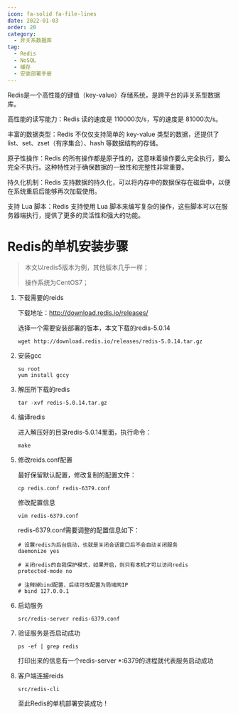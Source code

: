 ```yaml
---
icon: fa-solid fa-file-lines
date: 2022-01-03
order: 20
category:
  - 非关系数据库
tag:
  - Redis
  - NoSQL
  - 缓存
  - 安装部署手册
---
```


Redis是一个高性能的键值（key-value）存储系统，是跨平台的非关系型数据库。

高性能的读写能力：Redis 读的速度是 110000次/s，写的速度是 81000次/s。

丰富的数据类型：Redis 不仅仅支持简单的 key-value 类型的数据，还提供了 list、set、zset（有序集合）、hash 等数据结构的存储。

原子性操作：Redis 的所有操作都是原子性的，这意味着操作要么完全执行，要么完全不执行。这种特性对于确保数据的一致性和完整性非常重要。

持久化机制：Redis 支持数据的持久化，可以将内存中的数据保存在磁盘中，以便在系统重启后能够再次加载使用。

支持 Lua 脚本：Redis 支持使用 Lua 脚本来编写复杂的操作，这些脚本可以在服务器端执行，提供了更多的灵活性和强大的功能。

<!-- more -->

# Redis的单机安装步骤

> 本文以redis5版本为例，其他版本几乎一样；
>
> 操作系统为CentOS7；

1. 下载需要的reids

   下载地址：http://download.redis.io/releases/

   选择一个需要安装部署的版本，本文下载的redis-5.0.14

   ```
   wget http://download.redis.io/releases/redis-5.0.14.tar.gz
   ```

2. 安装gcc

   ```
   su root
   yum install gccy
   ```

3. 解压所下载的redis

   ```
   tar -xvf redis-5.0.14.tar.gz
   ```

4. 编译redis

   进入解压好的目录redis-5.0.14里面，执行命令：

   ```
   make
   ```

5. 修改reids.conf配置

   最好保留默认配置，修改复制的配置文件：

   ```
   cp redis.conf redis-6379.conf
   ```

   修改配置信息

   ```
   vim redis-6379.conf
   ```

   redis-6379.conf需要调整的配置信息如下：

   ```
   # 设置redis为后台启动，也就是关闭会话窗口后不会自动关闭服务
   daemonize yes
   
   # 关闭redis的自我保护模式，如果开启，则只有本机才可以访问redis
   protected-mode no
   
   # 注释掉bind配置，后续可改配置为局域网IP
   # bind 127.0.0.1
   ```

6. 启动服务

   ```
   src/redis-server redis-6379.conf
   ```

7. 验证服务是否启动成功

   ```
   ps -ef | grep redis
   ```

   打印出来的信息有一个redis-server *:6379的进程就代表服务启动成功

8. 客户端连接reids

   ```
   src/redis-cli
   ```
   
   
   
   至此Redis的单机部署安装成功！
